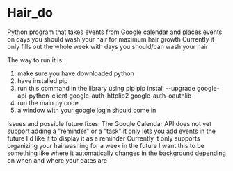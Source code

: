# Hair_do
Python program that takes events from Google calendar and places events on days you should wash your hair for maximum hair growth
Currently it only fills out the whole week with days you should/can wash your hair

The way to run it is:
1) make sure you have downloaded python
2) have installed pip
3) run this command in the library using pip
pip install --upgrade google-api-python-client google-auth-httplib2 google-auth-oauthlib
4) run the main.py code
5) a window with your google login should come in


Issues and possible future fixes:
The Google Calendar API does not yet support adding a "reminder" or a "task" it only lets you add events in the future I'd like it to
display it as a reminder
Currently it only supports organizing your hairwashing for a week in the future I want this to be something like where it automatically
changes in the background depending on when and where your dates are

